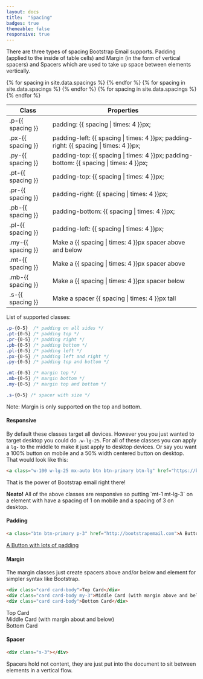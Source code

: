 ```yaml
---
layout: docs
title:  "Spacing"
badges: true
themeable: false
responsive: true
---
```

There are three types of spacing Bootstrap Email supports. Padding (applied to the inside of table cells) and Margin (in the form of vertical spacers) and Spacers which are used to take up space between elements vertically.
<div class="table-utilities">
  <table class="table">
    <thead>
      <tr>
        <th>Class</th>
        <th>Properties</th>
      </tr>
    </thead>
    <tbody>
      {% for spacing in site.data.spacings %}
        <tr><td>.p-{{ spacing }}</td><td>padding: {{ spacing | times: 4 }}px;</td></tr>
        <tr><td>.px-{{ spacing }}</td><td>padding-left: {{ spacing | times: 4 }}px; padding-right: {{ spacing | times: 4 }}px;</td></tr>
        <tr><td>.py-{{ spacing }}</td><td>padding-top: {{ spacing | times: 4 }}px; padding-bottom: {{ spacing | times: 4 }}px;</td></tr>
        <tr><td>.pt-{{ spacing }}</td><td>padding-top: {{ spacing | times: 4 }}px;</td></tr>
        <tr><td>.pr-{{ spacing }}</td><td>padding-right: {{ spacing | times: 4 }}px;</td></tr>
        <tr><td>.pb-{{ spacing }}</td><td>padding-bottom: {{ spacing | times: 4 }}px;</td></tr>
        <tr><td>.pl-{{ spacing }}</td><td>padding-left: {{ spacing | times: 4 }}px;</td></tr>
      {% endfor %}
      {% for spacing in site.data.spacings %}
        <tr><td>.my-{{ spacing }}</td><td>Make a {{ spacing | times: 4 }}px spacer above and below</td></tr>
        <tr><td>.mt-{{ spacing }}</td><td>Make a {{ spacing | times: 4 }}px spacer above</td></tr>
        <tr><td>.mb-{{ spacing }}</td><td>Make a {{ spacing | times: 4 }}px spacer below</td></tr>
      {% endfor %}
      {% for spacing in site.data.spacings %}
        <tr><td>.s-{{ spacing }}</td><td>Make a spacer {{ spacing | times: 4 }}px tall</td></tr>
      {% endfor %}
    </tbody>
  </table>
</div>

List of supported classes:
```css
.p-{0-5}  /* padding on all sides */
.pt-{0-5} /* padding top */
.pr-{0-5} /* padding right */
.pb-{0-5} /* padding bottom */
.pl-{0-5} /* padding left */
.px-{0-5} /* padding left and right */
.py-{0-5} /* padding top and bottom */

.mt-{0-5} /* margin top */
.mb-{0-5} /* margin bottom */
.my-{0-5} /* margin top and bottom */

.s-{0-5} /* spacer with size */
```

Note: Margin is only supported on the top and bottom.

#### Responsive
By default these classes target all devices. However you you just wanted to target desktop you could do `.w-lg-25`. For all of these classes you can apply a `lg-` to the middle to make it just apply to desktop devices. Or say you want a 100% button on mobile and a 50% width centered button on desktop. That would look like this:
```html
<a class="w-100 w-lg-25 mx-auto btn btn-primary btn-lg" href="https://bootstrapemail.com">Tada</a>
```

That is the power of Bootstrap email right there!
<div class="alert alert-info">
  <strong>Neato!</strong> All of the above classes are responsive so putting `mt-1 mt-lg-3` on a element with have a spacing of 1 on mobile and a spacing of 3 on desktop.
</div>

#### Padding
```html
<a class="btn btn-primary p-3" href="http://bootstrapemail.com">A Button with lots of padding</a>
```

<a class="btn btn-primary p-3" href="http://bootstrapemail.com">A Button with lots of padding</a>

#### Margin
The margin classes just create spacers above and/or below and element for simpler syntax like Bootstrap.
```html
<div class="card card-body">Top Card</div>
<div class="card card-body my-3">Middle Card (with margin above and below)</div>
<div class="card card-body">Bottom Card</div>
```

<div class="card card-body">Top Card</div>
<div class="card card-body my-3">Middle Card (with margin about and below)</div>
<div class="card card-body">Bottom Card</div>

#### Spacer
```html
<div class="s-3"></div>
```

Spacers hold not content, they are just put into the document to sit between elements in a vertical flow.
